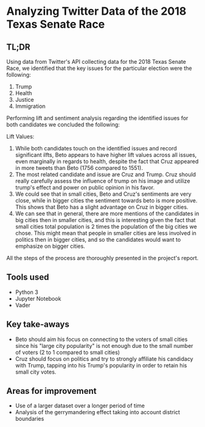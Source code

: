 # Analyzing Twitter Data of the 2018 Texas Senate Race 

## TL;DR

Using data from Twitter's API collecting data for the 2018 Texas Senate Race, we identified that the key issues for the particular election were the following:

1. Trump
2. Health
3. Justice
4. Immigration

Performing lift and sentiment analysis regarding the identified issues for both candidates we concluded the following:

Lift Values:
1. While both candidates touch on the identified issues and record significant ilfts, Beto appears to have higher lift values across all issues, even marginally in regards to health, despite the fact that Cruz appeared in more tweets than Beto (1756 compared to 1551).
2. The most related candidate and issue are Cruz and Trump. Cruz should really carefully assess the influence of trump on his image and utilize trump's effect and power on public opinion in his favor.
3. We could see that in small cities, Beto and Cruz's sentiments are very close, while in bigger cities the sentiment towards beto is more positive. This shows that Beto has a slight advantage on Cruz in bigger cities. 
4. We can see that in general, there are more mentions of the candidates in big cities then in smaller cities, and this is interesting given the fact that small cities total population is 2 times the population of the big cities we chose. This might mean that people in smaller cities are less involved in politics then in bigger cities, and so the candidates would want to emphasize on bigger cities.

All the steps of the process are thoroughly presented in the project's report.

## Tools used

- Python 3
- Jupyter Notebook
- Vader 


## Key take-aways

- Beto should aim his focus on connecting to the voters of small cities since his "large city popularity" is not enough due to the small number of voters (2 to 1 compared to small cities)
- Cruz should focus on politics and try to strongly affiliate his candidacy with Trump, tapping into his Trump's popularity in order to retain his small city votes.


## Areas for improvement

- Use of a larger dataset over a longer period of time
- Analysis of the gerrymandering effect taking into account district boundaries
